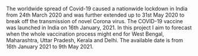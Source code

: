 The worldwide spread of Covid-19 caused a nationwide lockdown in India from 24th
March 2020 and was further extended up to 31st May 2020 to break off the transmission 
of novel Corona virus. The COVID-19 vaccine was launched in India on 16th January, 2021. 
In this project I aim to forecast when the whole vaccination process might end for West 
Bengal, Maharashtra, Uttar Pradesh, Kerala and Delhi. The available date is from 16th
January 2021 to 9th May 2021.
